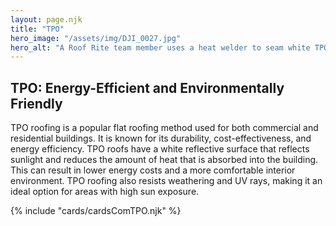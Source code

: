 ```yaml
---
layout: page.njk
title: "TPO"
hero_image: "/assets/img/DJI_0027.jpg"
hero_alt: "A Roof Rite team member uses a heat welder to seam white TPO roofing membrane on a flat roof at sunset. He kneels over the material with a hot-air gun in one hand and a silicone roller in the other, ensuring a secure bond."
---
```


## TPO: Energy-Efficient and Environmentally Friendly

TPO roofing is a popular flat roofing method used for both commercial and residential buildings. It is known for its durability, cost-effectiveness, and energy efficiency. TPO roofs have a white reflective surface that reflects sunlight and reduces the amount of heat that is absorbed into the building. This can result in lower energy costs and a more comfortable interior environment. TPO roofing also resists weathering and UV rays, making it an ideal option for areas with high sun exposure.

<div class="breakout">
  {% include "cards/cardsComTPO.njk" %}
  <!-- Possible Gallery Here -->
</div>
